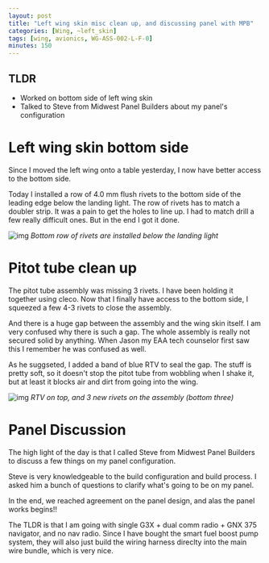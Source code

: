 ```yaml
---
layout: post
title: "Left wing skin misc clean up, and discussing panel with MPB"
categories: [Wing, ~left_skin]
tags: [wing, avionics, WG-ASS-002-L-F-0]
minutes: 150
---
```


## TLDR

- Worked on bottom side of left wing skin
- Talked to Steve from Midwest Panel Builders about my panel's configuration

# Left wing skin bottom side

Since I moved the left wing onto a table yesterday, I now have better access to the bottom side.

Today I installed a row of 4.0 mm flush rivets to the bottom side of the leading edge below the landing light. The row of rivets has to match a doubler strip. It was a pain to get the holes to line up. I had to match drill a few really difficult ones. But in the end I got it done.

![img](https://lh3.googleusercontent.com/pw/AP1GczMDp8-ozFDB8OfnrlI4ZtElkRYrgCRTCcBpjBUszUo7PYd-mEnEBmOzIOWYNDgXS9FYhwgZIeqFeZ_1sZB65E-2oTmayy5ZTLdJQJ_rWVkRAwwTNUaQ5YXOFDqr5d5ZCwex4X5I-0sQNTxEDBspefa8EA=w2174-h2888-s-no-gm?authuser=3)
_Bottom row of rivets are installed below the landing light_

# Pitot tube clean up

The pitot tube assembly was missing 3 rivets. I have been holding it together using cleco. Now that I finally have access to the bottom side, I squeezed a few 4-3 rivets to close the assembly.

And there is a huge gap between the assembly and the wing skin itself. I am very confused why there is such a gap. The whole assembly is really not secured solid by anything. When Jason my EAA tech counselor first saw this I remember he was confused as well.

As he suggseted, I added a band of blue RTV to seal the gap. The stuff is pretty soft, so it doesn't stop the pitot tube from wobbling when I shake it, but at least it blocks air and dirt from going into the wing.

![img](https://lh3.googleusercontent.com/pw/AP1GczOqmf3tjH47P4eBhIlumbpieGME31CZEv1yb6BKEVdkHuEnSpdXWpfjRrES9HTGB9_fXnLvXtKp2jvKSuaBgVbmnnXSSLl0Kuk6hJ0uX4u28FBioAmE_OOIUG7upJS-uCeER5QUOWUTaySkV3S3JIWxBA=w2174-h2888-s-no-gm?authuser=3)
_RTV on top, and 3 new rivets on the assembly (bottom three)_

# Panel Discussion

The high light of the day is that I called Steve from Midwest Panel Builders to discuss a few things on my panel configuration.

Steve is very knowledgeable to the build configuration and build process. I asked him a bunch of questions to clarify what's going to be on
my panel.

In the end, we reached agreement on the panel design, and alas the panel works begins!!

The TLDR is that I am going with single G3X + dual comm radio + GNX 375 navigator, and no nav radio. Since I have bought the smart fuel boost pump
system, they will also just build the wiring harness direclty into the main wire bundle, which is very nice.
